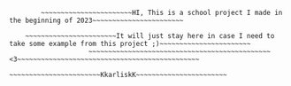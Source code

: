             ~~~~~~~~~~~~~~~~~~~~~~~HI, This is a school project I made in the beginning of 2023~~~~~~~~~~~~~~~~~~~~~~~
~~~~~~~~~~~~~~~~~~~~~~~It is a blog page with login system, you can add posts, view other posts and comment them~~~~~~~~~~~~~~~~~~~~~~~
    ~~~~~~~~~~~~~~~~~~~~~~~It will just stay here in case I need to take some example from this project ;)~~~~~~~~~~~~~~~~~~~~~~~
                    ~~~~~~~~~~~~~~~~~~~~~~~~~~~~~~~~~~~~~~~~~~~~~~<3~~~~~~~~~~~~~~~~~~~~~~~~~~~~~~~~~~~~~~~~~~~~~~
                                        ~~~~~~~~~~~~~~~~~~~~~~~KkarliskK~~~~~~~~~~~~~~~~~~~~~~~
